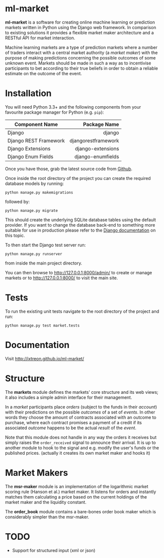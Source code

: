 ml-market
=========

**ml-market** is a software for creating online machine learning or prediction markets written in Python using the Django web framework. In comparison to existing solutions it provides a flexible market maker architecture and a RESTful API for market interaction. 

Machine learning markets are a type of prediction markets where a number of traders interact with a central market authority (a _market maker_) with the purpose of making predictions concerning the possible outcomes of some unknown event. Markets should be made in such a way as to incentivise participants to bet according to their true beliefs in order to obtain a reliable estimate on the outcome of the event. 

# Installation

You will need Python 3.3+ and the following components from your favourite package manager for Python (e.g. `pip`):

| Component Name       | Package Name       |
|----------------------|-------------------:|
|Django                |django              |
|Django REST Framework |djangorestframework |
|Django Extensions     |django-extensions   |
|Django Enum Fields    |django-enumfields   |


Once you have those, grab the latest source code from [Github](https://github.com/ixtreon/ml-market). 

Once inside the root directory of the project you can create the required database models by running:
	
	python manage.py makemigrations

followed by:

	python manage.py migrate

This should create the underlying SQLite database tables using the default provider. 
If you want to change the database back-end to something more suitable for use in production please refer to the [Django documentation](https://docs.djangoproject.com/en/1.7/ref/databases/) on this topic. 


To then start the Django test server run:

    python manage.py runserver

from inside the main project directory. 


You can then browse to http://127.0.0.1:8000/admin/ to create or manage markets or to http://127.0.0.1:8000/ to visit the main site. 

# Tests

To run the existing unit tests navigate to the root directory of the project and run:

	python manage.py test market.tests

# Documentation

Visit http://ixtreon.github.io/ml-market/

# Structure

The **markets** module defines the markets' core structure and its web views; it also includes a simple admin interface for their management. 

In a _market_ participants place _orders_ (subject to the funds in their _account_) with their predictions on the possible _outcomes_ of a set of _events_. In other words they choose the amount of contracts associated with an outcome to purchase, where each contract promises a payment of a credit if its associated _outcome_ happens to be the actual _result_ of the _event_. 

Note that this module does not handle in any way the orders it receives but simply raises the `order_received` signal to announce their arrival. It is up to another module to hook to the signal and e.g. modify the user's funds or the published prices. (actually it creates its own market maker and hooks it)



# Market Makers

The **msr-maker** module is an implementation of the logarithmic market scoring rule (Hanson et al.) market maker. It listens for orders and instantly matches them calculating a price based on the current holdings of the market maker and the liquidity constant. 

The **order_book** module contains a bare-bones order book maker which is considerably simpler than the msr-maker. 

# TODO
+ Support for structured input (xml or json)
